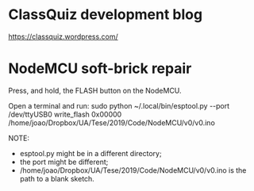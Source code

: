 # ClassQuiz development blog

https://classquiz.wordpress.com/


# NodeMCU soft-brick repair

Press, and hold, the FLASH button on the NodeMCU.

Open a terminal and run:
sudo python ~/.local/bin/esptool.py --port /dev/ttyUSB0 write_flash 0x00000 /home/joao/Dropbox/UA/Tese/2019/Code/NodeMCU/v0/v0.ino

NOTE:
- esptool.py might be in a different directory;
- the port might be different;
- /home/joao/Dropbox/UA/Tese/2019/Code/NodeMCU/v0/v0.ino is the path to a blank sketch.